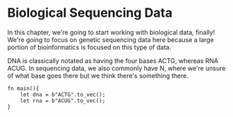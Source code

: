 # Biological Sequencing Data

In this chapter, we're going to start working with biological data, finally! We're going to focus on genetic sequencing data here because a large portion of bioinformatics is focused on this type of data.

DNA is classically notated as having the four bases ACTG, whereas RNA ACUG. In sequencing data, we also commonly have N, where we're unsure of what base goes there but we think there's something there. 

```
fn main(){
    let dna = b"ACTG".to_vec();
    let rna = b"ACUG".to_vec();
}
```